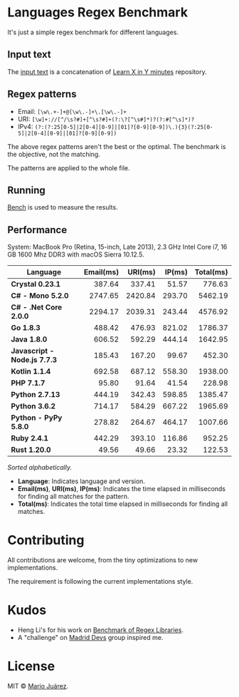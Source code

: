 # Languages Regex Benchmark

It's just a simple regex benchmark for different languages.

## Input text

The [input text](input-text.txt) is a concatenation of [Learn X in Y minutes](https://github.com/adambard/learnxinyminutes-docs) repository.

## Regex patterns

- Email: ``[\w\.+-]+@[\w\.-]+\.[\w\.-]+``
- URI: ``[\w]+://[^/\s?#]+[^\s?#]+(?:\?[^\s#]*)?(?:#[^\s]*)?``
- IPv4: ``(?:(?:25[0-5]|2[0-4][0-9]|[01]?[0-9][0-9])\.){3}(?:25[0-5]|2[0-4][0-9]|[01]?[0-9][0-9])``

The above regex patterns aren't the best or the optimal. The benchmark is the objective, not the matching.

The patterns are applied to the whole file.

## Running

[Bench](https://github.com/Gabriel439/bench) is used to measure the results.

## Performance

System: MacBook Pro (Retina, 15-inch, Late 2013), 2.3 GHz Intel Core i7, 16 GB 1600 Mhz DDR3 with macOS Sierra 10.12.5.

Language | Email(ms) | URI(ms) | IP(ms) | Total(ms)
--- | ---: | ---: | ---: | ---:
**Crystal 0.23.1** | 387.64 | 337.41 | 51.57 | 776.63
**C# - Mono 5.2.0** | 2747.65 | 2420.84 | 293.70 | 5462.19
**C# - .Net Core 2.0.0** | 2294.17 | 2039.31 | 243.44 | 4576.92
**Go 1.8.3** | 488.42 | 476.93 | 821.02 | 1786.37
**Java 1.8.0** | 606.52 | 592.29 | 444.14 | 1642.95
**Javascript - Node.js 7.7.3** | 185.43 | 167.20 | 99.67 | 452.30
**Kotlin 1.1.4** | 692.58 | 687.12 | 558.30 | 1938.00
**PHP 7.1.7** | 95.80 | 91.64 | 41.54 | 228.98
**Python 2.7.13** | 444.19 | 342.43 | 598.85 | 1385.47
**Python 3.6.2** | 714.17 | 584.29 | 667.22 | 1965.69
**Python - PyPy 5.8.0** | 278.82 | 264.67 | 464.17 | 1007.66
**Ruby 2.4.1** | 442.29 | 393.10 | 116.86 | 952.25
**Rust 1.20.0** | 49.56 | 49.66 | 23.32 | 122.53

*Sorted alphabetically.*

- **Language**: Indicates language and version.
- **Email(ms)**, **URI(ms)**, **IP(ms)**: Indicates the time elapsed in milliseconds for finding all matches for the pattern.
- **Total(ms)**: Indicates the total time elapsed in milliseconds for finding all matches.

# Contributing

All contributions are welcome, from the tiny optimizations to new implementations.

The requirement is following the current implementations style.

# Kudos

- Heng Li's for his work on [Benchmark of Regex Libraries](http://lh3lh3.users.sourceforge.net/reb.shtml).
- A "challenge" on [Madrid Devs](http://madriddevs.org/) group inspired me.

# License

MIT © [Mario Juárez](https://github.com/mariomka).
